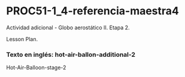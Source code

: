 # PROC51-1_4-referencia-maestra4
Actividad adicional - Globo aerostático II. Etapa 2.  
  
Lesson Plan.  
  
### Texto en inglés: hot-air-ballon-additional-2
Hot-Air-Balloon-stage-2